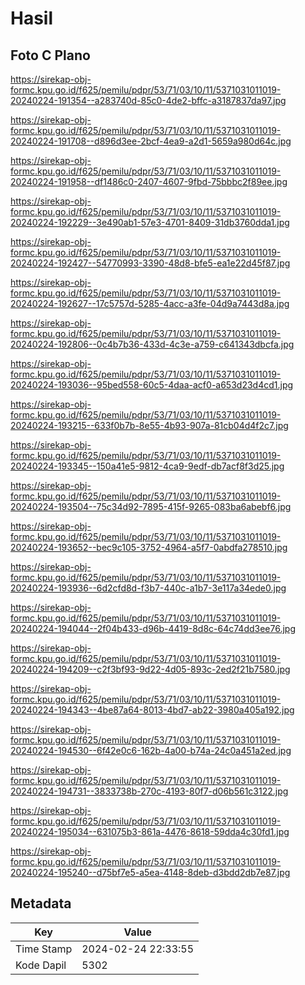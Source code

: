 # Hasil

## Foto C Plano

https://sirekap-obj-formc.kpu.go.id/f625/pemilu/pdpr/53/71/03/10/11/5371031011019-20240224-191354--a283740d-85c0-4de2-bffc-a3187837da97.jpg

https://sirekap-obj-formc.kpu.go.id/f625/pemilu/pdpr/53/71/03/10/11/5371031011019-20240224-191708--d896d3ee-2bcf-4ea9-a2d1-5659a980d64c.jpg

https://sirekap-obj-formc.kpu.go.id/f625/pemilu/pdpr/53/71/03/10/11/5371031011019-20240224-191958--df1486c0-2407-4607-9fbd-75bbbc2f89ee.jpg

https://sirekap-obj-formc.kpu.go.id/f625/pemilu/pdpr/53/71/03/10/11/5371031011019-20240224-192229--3e490ab1-57e3-4701-8409-31db3760dda1.jpg

https://sirekap-obj-formc.kpu.go.id/f625/pemilu/pdpr/53/71/03/10/11/5371031011019-20240224-192427--54770993-3390-48d8-bfe5-ea1e22d45f87.jpg

https://sirekap-obj-formc.kpu.go.id/f625/pemilu/pdpr/53/71/03/10/11/5371031011019-20240224-192627--17c5757d-5285-4acc-a3fe-04d9a7443d8a.jpg

https://sirekap-obj-formc.kpu.go.id/f625/pemilu/pdpr/53/71/03/10/11/5371031011019-20240224-192806--0c4b7b36-433d-4c3e-a759-c641343dbcfa.jpg

https://sirekap-obj-formc.kpu.go.id/f625/pemilu/pdpr/53/71/03/10/11/5371031011019-20240224-193036--95bed558-60c5-4daa-acf0-a653d23d4cd1.jpg

https://sirekap-obj-formc.kpu.go.id/f625/pemilu/pdpr/53/71/03/10/11/5371031011019-20240224-193215--633f0b7b-8e55-4b93-907a-81cb04d4f2c7.jpg

https://sirekap-obj-formc.kpu.go.id/f625/pemilu/pdpr/53/71/03/10/11/5371031011019-20240224-193345--150a41e5-9812-4ca9-9edf-db7acf8f3d25.jpg

https://sirekap-obj-formc.kpu.go.id/f625/pemilu/pdpr/53/71/03/10/11/5371031011019-20240224-193504--75c34d92-7895-415f-9265-083ba6abebf6.jpg

https://sirekap-obj-formc.kpu.go.id/f625/pemilu/pdpr/53/71/03/10/11/5371031011019-20240224-193652--bec9c105-3752-4964-a5f7-0abdfa278510.jpg

https://sirekap-obj-formc.kpu.go.id/f625/pemilu/pdpr/53/71/03/10/11/5371031011019-20240224-193936--6d2cfd8d-f3b7-440c-a1b7-3e117a34ede0.jpg

https://sirekap-obj-formc.kpu.go.id/f625/pemilu/pdpr/53/71/03/10/11/5371031011019-20240224-194044--2f04b433-d96b-4419-8d8c-64c74dd3ee76.jpg

https://sirekap-obj-formc.kpu.go.id/f625/pemilu/pdpr/53/71/03/10/11/5371031011019-20240224-194209--c2f3bf93-9d22-4d05-893c-2ed2f21b7580.jpg

https://sirekap-obj-formc.kpu.go.id/f625/pemilu/pdpr/53/71/03/10/11/5371031011019-20240224-194343--4be87a64-8013-4bd7-ab22-3980a405a192.jpg

https://sirekap-obj-formc.kpu.go.id/f625/pemilu/pdpr/53/71/03/10/11/5371031011019-20240224-194530--6f42e0c6-162b-4a00-b74a-24c0a451a2ed.jpg

https://sirekap-obj-formc.kpu.go.id/f625/pemilu/pdpr/53/71/03/10/11/5371031011019-20240224-194731--3833738b-270c-4193-80f7-d06b561c3122.jpg

https://sirekap-obj-formc.kpu.go.id/f625/pemilu/pdpr/53/71/03/10/11/5371031011019-20240224-195034--631075b3-861a-4476-8618-59dda4c30fd1.jpg

https://sirekap-obj-formc.kpu.go.id/f625/pemilu/pdpr/53/71/03/10/11/5371031011019-20240224-195240--d75bf7e5-a5ea-4148-8deb-d3bdd2db7e87.jpg


## Metadata

| Key        | Value               |
| ---------- | ------------------- |
| Time Stamp | 2024-02-24 22:33:55 |
| Kode Dapil | 5302                |



